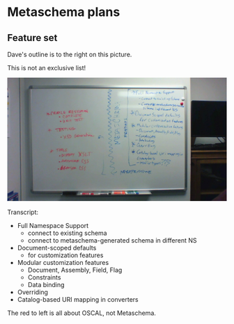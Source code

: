 # Metaschema plans

## Feature set

Dave's outline is to the right on this picture.

This is not an exclusive list!

![Whiteboard nodes with Oct 2019 plans](plans-Oct2019.jpg)

Transcript:

* Full Namespace Support
  - connect to existing schema
  - connect to metaschema-generated schema in different NS
* Document-scoped defaults
  - for customization features
* Modular customization features
  - Document, Assembly, Field, Flag
  - Constraints
  - Data binding
* Overriding
* Catalog-based URI mapping in converters

The red to left is all about OSCAL, not Metaschema.

